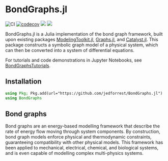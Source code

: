 # BondGraphs.jl

![CI](https://github.com/jedforrest/BondGraphs.jl/actions/workflows/CI.yml/badge.svg)
[![codecov](https://codecov.io/gh/jedforrest/BondGraphs.jl/branch/master/graph/badge.svg)](https://codecov.io/gh/jedforrest/BondGraphs.jl)
[![](https://img.shields.io/badge/docs-stable-blue.svg)](https://jedforrest.github.io/BondGraphs.jl/stable)
[![](https://img.shields.io/badge/docs-dev-blue.svg)](https://jedforrest.github.io/BondGraphs.jl/dev)

BondGraphs.jl is a Julia implementation of the bond graph framework, built upon existing packages [ModelingToolkit.jl](https://github.com/SciML/ModelingToolkit.jl), [Graphs.jl](https://github.com/JuliaGraphs/Graphs.jl), and [Catalyst.jl](https://github.com/SciML/Catalyst.jl). This package constructs a symbolic graph model of a physical system, which can then be converted into a system of differential equations.

For tutorials and code demonstrations in Jupyter Notebooks, see [BondGraphsTutorials](https://github.com/jedforrest/BondGraphsTutorials).

## Installation
```julia
using Pkg; Pkg.add(url="https://github.com/jedforrest/BondGraphs.jl")
using BondGraphs
```

## Bond graphs
Bond graphs are an energy-based modelling framework that describe the rate of energy flow moving through system components. By construction, bond graph models enforce physical and thermodynamic constraints, guaranteeing compatibility with other physical models. This framework has been applied to mechanical, electrical, chemical, and biological systems, and is even capable of modelling complex multi-physics systems.




